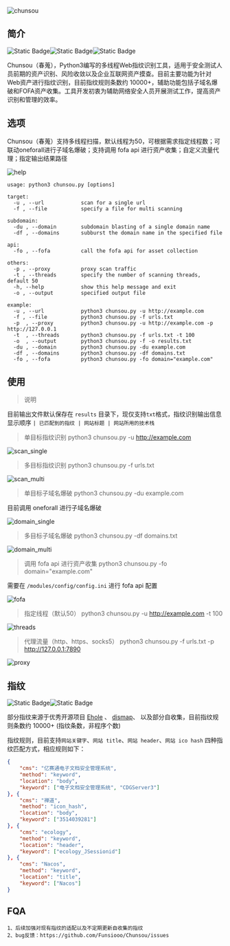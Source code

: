![chunsou](images/logo.png)



## 简介

![Static Badge](https://img.shields.io/badge/%E5%B7%A5%E5%85%B7-chunsou-bolltgreen?style=flat-square&logo=github)![Static Badge](https://img.shields.io/badge/%E8%AF%AD%E8%A8%80-Python-blue?style=flat-square&logo=github)![Static Badge](https://img.shields.io/badge/%E5%AE%9A%E4%BD%8D-Web%E6%8C%87%E7%BA%B9%E8%AF%86%E5%88%AB-orange?style=flat-square&logo=github)

Chunsou（春蒐），Python3编写的多线程Web指纹识别工具，适用于安全测试人员前期的资产识别、风险收敛以及企业互联网资产摸查。目前主要功能为针对Web资产进行指纹识别，目前指纹规则条数约 10000+，辅助功能包括子域名爆破和FOFA资产收集。工具开发初衷为辅助网络安全人员开展测试工作，提高资产识别和管理的效率。



## 选项

Chunsou（春蒐）支持多线程扫描，默认线程为50，可根据需求指定线程数；可联动oneforall进行子域名爆破；支持调用 fofa api 进行资产收集；自定义流量代理；指定输出结果路径

![help](images/1.png)

```
usage: python3 chunsou.py [options]

target:
  -u , --url            scan for a single url
  -f , --file           specify a file for multi scanning

subdomain:
  -du , --domain        subdomain blasting of a single domain name
  -df , --domains       subburst the domain name in the specified file

api:
  -fo , --fofa          call the fofa api for asset collection

others:
  -p , --proxy          proxy scan traffic
  -t , --threads        specify the number of scanning threads, default 50
  -h, --help            show this help message and exit
  -o , --output         specified output file

example:
  -u , --url            python3 chunsou.py -u http://example.com
  -f , --file           python3 chunsou.py -f urls.txt
  -p  , --proxy         python3 chunsou.py -u http://example.com -p http://127.0.0.1
  -t  , --threads       python3 chunsou.py -f urls.txt -t 100
  -o  , --output        python3 chunsou.py -f -o results.txt
  -du , --domain        python3 chunsou.py -du example.com
  -df , --domains       python3 chunsou.py -df domains.txt
  -fo , --fofa          python3 chunsou.py -fo domain="example.com"
```



## 使用

> 说明

目前输出文件默认保存在 `results` 目录下，现仅支持`txt`格式，指纹识别输出信息显示顺序 `| 已匹配到的指纹 | 网站标题 | 网站所用的技术栈`



> 单目标指纹识别 python3 chunsou.py -u http://example.com

![scan_single](images/2.png)

> 多目标指纹识别 python3 chunsou.py -f urls.txt

![scan_multi](images/3.png)

> 单目标子域名爆破 python3 chunsou.py -du example.com

目前调用 oneforall 进行子域名爆破

![domain_single](images/4.png)



> 多目标子域名爆破 python3 chunsou.py -df domains.txt

![domain_multi](images/5.png)



> 调用 fofa api 进行资产收集 python3 chunsou.py -fo domain="example.com"

需要在 `/modules/config/config.ini` 进行 fofa api 配置

![fofa](images/6.png)



> 指定线程（默认50） python3 chunsou.py -u http://example.com -t 100

![threads](images/7.png)

> 代理流量（http、https、socks5） python3 chunsou.py -f urls.txt -p http://127.0.0.1:7890

![proxy](images/8.png)



## 指纹

![Static Badge](https://img.shields.io/badge/%E6%8C%87%E7%BA%B9%E6%9D%A5%E6%BA%90-orange?style=flat-square&logo=adminer)![Static Badge](https://img.shields.io/badge/%E6%8C%87%E7%BA%B9%E8%A7%84%E5%88%99-blue?style=flat-square&logo=hyperledger)

部分指纹来源于优秀开源项目 [Ehole](https://github.com/EdgeSecurityTeam/EHole) 、 [dismap](https://github.com/zhzyker/dismap)、 以及部分自收集，目前指纹规则条数约 10000+ (指纹条数，非程序个数)

指纹规则，目前支持`网站关键字`、`网站 title`、`网站 header`、`网站 ico hash` 四种指纹匹配方式，相应规则如下：

```json
{
    "cms": "亿赛通电子文档安全管理系统",
    "method": "keyword",
    "location": "body",
    "keyword": ["电子文档安全管理系统", "CDGServer3"]
}, {
    "cms": "禅道",
    "method": "icon_hash",
    "location": "body",
    "keyword": ["3514039281"]
}, {
    "cms": "ecology",
    "method": "keyword",
    "location": "header",
    "keyword": ["ecology_JSessionid"]
}, {
    "cms": "Nacos",
    "method": "keyword",
    "location": "title",
    "keyword": ["Nacos"]
}
```



## FQA

```
1、后续加强对现有指纹的适配以及不定期更新自收集的指纹
2、bug反馈：https://github.com/Funsiooo/Chunsou/issues
```

